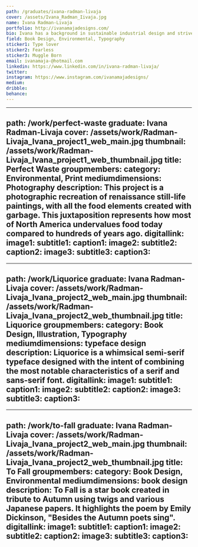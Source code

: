 ```yaml
---
path: /graduates/ivana-radman-livaja
cover: /assets/Ivana_Radman_Iivaja.jpg
name: Ivana Radman-Livaja
portfolio: http://ivanamajadesigns.com/
bio: Ivana has a background in sustainable industrial design and strives to combine her love of product making with graphic design. She is able to create truly unique works this way, taking a variety of techniques and using them across multiple media. Ivana particularly enjoys typeface design and book design, and loves working with her hands to form a more personal connection with her work. She aims to be as environmentally friendly as possible in all her projects, and often uses recycled material or natural resources in her executions.
field: Book Design, Environmental, Typography
sticker1: Type lover
sticker2: Fearless
sticker3: Muggle Born
email: ivanamaja-@hotmail.com
linkedin: https://www.linkedin.com/in/ivana-radman-livaja/
twitter:
instagram: https://www.instagram.com/ivanamajadesigns/
medium:
dribble:
behance:
---
```


---
path: /work/perfect-waste
graduate: Ivana Radman-Livaja
cover: /assets/work/Radman-Livaja_Ivana_project1_web_main.jpg
thumbnail: /assets/work/Radman-Livaja_Ivana_project1_web_thumbnail.jpg
title: Perfect Waste 
groupmembers:
category: Environmental, Print
mediumdimensions: Photography
description: This project is a photographic recreation of renaissance still-life paintings, with all the food elements created with garbage. This juxtaposition represents how most of North America undervalues food today compared to hundreds of years ago.
digitallink:
image1: 
subtitle1:
caption1:
image2:
subtitle2:
caption2:
image3: 
subtitle3:
caption3:
---


---
path: /work/Liquorice
graduate: Ivana Radman-Livaja
cover: /assets/work/Radman-Livaja_Ivana_project2_web_main.jpg
thumbnail: /assets/work/Radman-Livaja_Ivana_project2_web_thumbnail.jpg
title: Liquorice 
groupmembers:
category: Book Design, Illustration, Typography
mediumdimensions: typeface design
description: Liquorice is a whimsical semi-serif typeface designed with the intent of combining the most notable characteristics of a serif and sans-serif font. 
digitallink:
image1: 
subtitle1:
caption1:
image2: 
subtitle2:
caption2:
image3: 
subtitle3:
caption3:
---


---
path: /work/to-fall
graduate: Ivana Radman-Livaja
cover: /assets/work/Radman-Livaja_Ivana_project2_web_main.jpg
thumbnail: /assets/work/Radman-Livaja_Ivana_project2_web_thumbnail.jpg
title: To Fall 
groupmembers:
category: Book Design, Environmental
mediumdimensions: book design
description: To Fall is a star book created in tribute to Autumn using twigs and various Japanese papers. It highlights the poem by Emily Dickinson, "Besides the Autumn poets sing".
digitallink:
image1: 
subtitle1:
caption1:
image2: 
subtitle2:
caption2:
image3:
subtitle3:
caption3:
---
